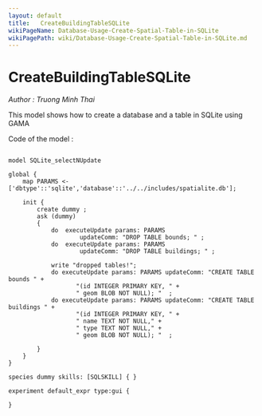 ```yaml
---
layout: default
title:   CreateBuildingTableSQLite
wikiPageName: Database-Usage-Create-Spatial-Table-in-SQLite
wikiPagePath: wiki/Database-Usage-Create-Spatial-Table-in-SQLite.md
---
```


[//]: # (keyword|skill_SQLSKILL)
[//]: # (keyword|concept_database)
#  CreateBuildingTableSQLite


_Author : Truong Minh Thai_

This model shows how to create a database and a table in SQLite using GAMA
 

Code of the model : 

```

model SQLite_selectNUpdate
  
global {
	map PARAMS <- ['dbtype'::'sqlite','database'::'../../includes/spatialite.db'];

	init {
		create dummy ;
		ask (dummy)	
		{ 
			do  executeUpdate params: PARAMS 
					updateComm: "DROP TABLE bounds; " ;
 			do  executeUpdate params: PARAMS 
 					updateComm: "DROP TABLE buildings; " ;
  
 			write "dropped tables!";
			do executeUpdate params: PARAMS updateComm: "CREATE TABLE bounds " +
                   "(id INTEGER PRIMARY KEY, " +
				   " geom BLOB NOT NULL); "  ;
 			do executeUpdate params: PARAMS updateComm: "CREATE TABLE buildings " +
                   "(id INTEGER PRIMARY KEY, " +
                   " name TEXT NOT NULL," +
                   " type TEXT NOT NULL," +
                   " geom BLOB NOT NULL); "  ;

		}
	}
}  

species dummy skills: [SQLSKILL] { } 

experiment default_expr type:gui {

}     
```
